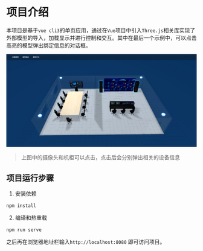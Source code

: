 # 项目介绍
本项目是基于`vue cli3`的单页应用，通过在`Vue`项目中引入`Three.js`相关库实现了外部模型的导入，加载显示并进行控制和交互。其中在最后一个示例中，可以点击高亮的模型弹出绑定信息的对话框。

![blockchain](./public/img.png)

>上图中的摄像头和机柜可以点击，点击后会分别弹出相关的设备信息

## 项目运行步骤
1. 安装依赖
```
npm install
```

2. 编译和热重载
```
npm run serve
```
之后再在浏览器地址栏输入`http://localhost:8080` 即可访问项目。
